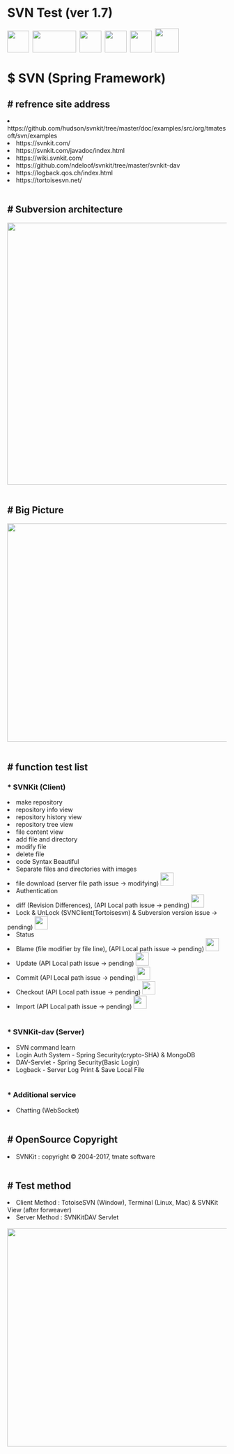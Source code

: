 # SVN Test (ver 1.7)
<div>
<img src="https://raw.githubusercontent.com/seochangwook/forweaver.dev-SVN/master/gitimage/svnicon.png" width="50" height="50">&nbsp
<img src="https://raw.githubusercontent.com/seochangwook/forweaver.dev-SVN/master/gitimage/svnkiticon.png" width="100" height="50">&nbsp
<img src="https://raw.githubusercontent.com/seochangwook/forweaver.dev-SVN/master/gitimage/springicon.png" width="50" height="50">&nbsp
<img src="https://raw.githubusercontent.com/seochangwook/forweaver.dev-SVN/master/gitimage/springsecurityicon.png" width="50" height="50">&nbsp
<img src="https://raw.githubusercontent.com/seochangwook/forweaver.dev-SVN/master/gitimage/mongodbicon.png" width="50" height="50">&nbsp
<img src="https://raw.githubusercontent.com/seochangwook/forweaver.dev-SVN/master/gitimage/tortoisesvnicon.png" width="55" height="55">
<div>
<div>
<h1><label>$ SVN (Spring Framework)</label>
</div>
</h1>
</div>
<div>
<h2><label># refrence site address</label></h2>
<li>https://github.com/hudson/svnkit/tree/master/doc/examples/src/org/tmatesoft/svn/examples</li>
<li>https://svnkit.com/</li>
<li>https://svnkit.com/javadoc/index.html</li>
<li>https://wiki.svnkit.com/</li>
<li>https://github.com/ndeloof/svnkit/tree/master/svnkit-dav</li>
<li>https://logback.qos.ch/index.html</li>
<li>https://tortoisesvn.net/</li>
</div>
<br>
<div>
<h2><label># Subversion architecture</label></h2>
<img src="https://raw.githubusercontent.com/seochangwook/forweaver.dev-SVN/master/gitScreenshot/screenshot_3_architecture.png" width="600" height="600">
</div>
<br>
<div>
<h2><label># Big Picture</label></h2>
<img src="https://github.com/seochangwook/forweaver.dev-SVN-FTP/blob/master/gitScreenshot/screenshot_1_bigpicture.png" width="800" height="500">
</div>
<br>
<div>
<h2><label># function test list</label></h2>
<h3><label>* SVNKit (Client)</label></h3>
<li>make repository</li>
<li>repository info view</li>
<li>repository history view</li>
<li>repository tree view</li>
<li>file content view</li>
<li>add file and directory</li>
<li>modify file</li>
<li>delete file</li>
<li>code Syntax Beautiful</li>
<li>Separate files and directories with images</li>
<li>file download (server file path issue -> modifying)
<img src="https://raw.githubusercontent.com/seochangwook/forweaver.dev-SVN/master/gitimage/fixicon.png" width="30" height="30">
</li>
<li>Authentication</li>
<li>diff (Revision Differences), (API Local path issue -> pending)
<img src="https://raw.githubusercontent.com/seochangwook/forweaver.dev-SVN/master/gitimage/warning.png" width="30" height="30">
</li>
<li>Lock & UnLock (SVNClient(Tortoisesvn) & Subversion  version issue -> pending)
<img src="https://raw.githubusercontent.com/seochangwook/forweaver.dev-SVN/master/gitimage/warning.png" width="30" height="30">
</li>
<li>Status</li>
<li>Blame (file modifier by file line), (API Local path issue -> pending)
<img src="https://raw.githubusercontent.com/seochangwook/forweaver.dev-SVN/master/gitimage/warning.png" width="30" height="30">
</li>
<li>Update (API Local path issue -> pending)
<img src="https://raw.githubusercontent.com/seochangwook/forweaver.dev-SVN/master/gitimage/warning.png" width="30" height="30">
</li>
<li>Commit (API Local path issue -> pending)
<img src="https://raw.githubusercontent.com/seochangwook/forweaver.dev-SVN/master/gitimage/warning.png" width="30" height="30">
</li>
<li>Checkout (API Local path issue -> pending)
<img src="https://raw.githubusercontent.com/seochangwook/forweaver.dev-SVN/master/gitimage/warning.png" width="30" height="30">
</li>
<li>Import (API Local path issue -> pending)
<img src="https://raw.githubusercontent.com/seochangwook/forweaver.dev-SVN/master/gitimage/warning.png" width="30" height="30">
</li>
</div>
<br>
<h3><label>* SVNKit-dav (Server)</label></h3>
<li>SVN command learn</li>
<li>Login Auth System - Spring Security(crypto-SHA) & MongoDB</li>
<li>DAV-Servlet - Spring Security(Basic Login)</li>
<li>Logback - Server Log Print & Save Local File</li>
<br>
<h3><label>* Additional service</label></h3>
<li>Chatting (WebSocket)</li>
<br>
<h2><label># OpenSource Copyright</label></h2>
<li>SVNKit : copyright © 2004-2017, tmate software</li>
<br>
<h2><label># Test method</label></h2>
<li>Client Method : TotoiseSVN (Window), Terminal (Linux, Mac) & SVNKit View (after forweaver)</li>
<li>Server Method : SVNKitDAV Servlet</li><br>
<img src="https://raw.githubusercontent.com/seochangwook/forweaver.dev-SVN/master/gitScreenshot/screenshot_2_teststructure.png" width="800" height="500">
